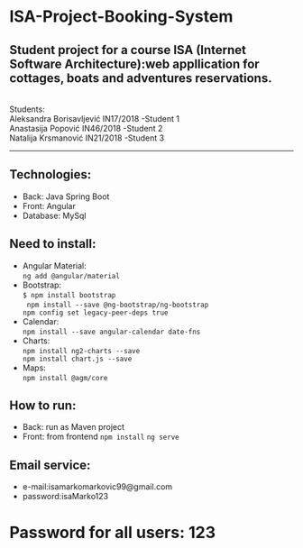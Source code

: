 # ISA-Project-Booking-System

<h2>Student project for a course ISA (Internet Software Architecture):web appllication for cottages, boats and adventures reservations.</h2>
<br>
Students: <br>
Aleksandra Borisavljević IN17/2018 -Student 1 <br>
Anastasija Popović IN46/2018 -Student 2 <br>
Natalija Krsmanović IN21/2018 -Student 3 <br>
<hr>

<h2>Technologies:</h2>
<ul>
  <li>Back: Java Spring Boot</li>
  <li>Front: Angular</li>
  <li>Database: MySql </li>
  
</ul>

<h2>Need to install:</h2>
<ul>
  <li>Angular Material:<br>
    <code>ng add @angular/material</code>
  </li>
  <li>Bootstrap: <br>
    <code>$ npm install bootstrap</code><br>
    <code> npm install --save @ng-bootstrap/ng-bootstrap</code> <code>
npm config set legacy-peer-deps true</code>
  </li>
  <li>Calendar:<br>
    <code>npm install --save angular-calendar date-fns</code></li>
  <li>Charts:
  <br>
    <code>npm install ng2-charts --save</code> <code>
npm install chart.js --save</code>
  </li>
  <li>Maps:<br>
    <code>npm install @agm/core</code></li>
  
</ul>
<h2>How to run:</h2>
<ul>
  <li>Back: run as Maven project
  </li>
  <li>
    Front:
    from frontend 
    <code>npm install</code>
     <code>ng serve</code>
  </li>
</ul>

<h2>Email service:</h2>
<ul>
  <li>e-mail:isamarkomarkovic99@gmail.com
  </li>
  <li>
   password:isaMarko123
  </li>
</ul>
<h1>Password for all users: 123<h1>
  
  



